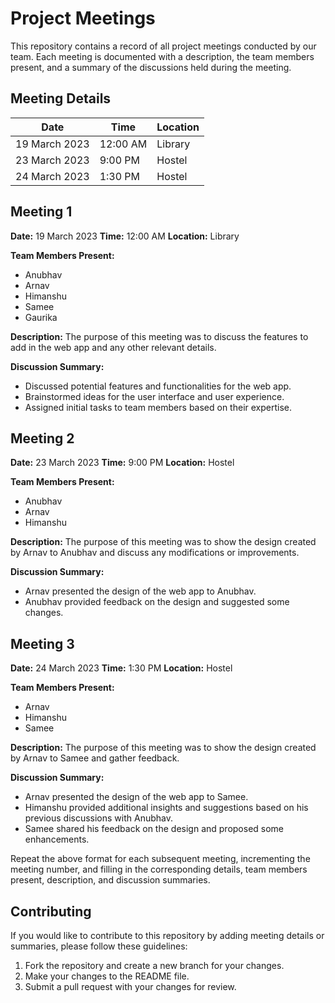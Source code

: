 # Project Meetings

This repository contains a record of all project meetings conducted by our team. Each meeting is documented with a description, the team members present, and a summary of the discussions held during the meeting.

## Meeting Details

| Date            | Time       | Location |
|-----------------|------------|----------|
| 19 March 2023   | 12:00 AM   | Library  |
| 23 March 2023   | 9:00 PM    | Hostel   |
| 24 March 2023   | 1:30 PM    | Hostel   |

## Meeting 1

**Date:** 19 March 2023
**Time:** 12:00 AM
**Location:** Library

**Team Members Present:**
- Anubhav
- Arnav
- Himanshu
- Samee
- Gaurika

**Description:**
The purpose of this meeting was to discuss the features to add in the web app and any other relevant details.

**Discussion Summary:**
- Discussed potential features and functionalities for the web app.
- Brainstormed ideas for the user interface and user experience.
- Assigned initial tasks to team members based on their expertise.

## Meeting 2

**Date:** 23 March 2023
**Time:** 9:00 PM
**Location:** Hostel

**Team Members Present:**
- Anubhav
- Arnav
- Himanshu

**Description:**
The purpose of this meeting was to show the design created by Arnav to Anubhav and discuss any modifications or improvements.

**Discussion Summary:**
- Arnav presented the design of the web app to Anubhav.
- Anubhav provided feedback on the design and suggested some changes.

## Meeting 3

**Date:** 24 March 2023
**Time:** 1:30 PM
**Location:** Hostel

**Team Members Present:**
- Arnav
- Himanshu
- Samee

**Description:**
The purpose of this meeting was to show the design created by Arnav to Samee and gather feedback.

**Discussion Summary:**
- Arnav presented the design of the web app to Samee.
- Himanshu provided additional insights and suggestions based on his previous discussions with Anubhav.
- Samee shared his feedback on the design and proposed some enhancements.

Repeat the above format for each subsequent meeting, incrementing the meeting number, and filling in the corresponding details, team members present, description, and discussion summaries.

## Contributing

If you would like to contribute to this repository by adding meeting details or summaries, please follow these guidelines:

1. Fork the repository and create a new branch for your changes.
2. Make your changes to the README file.
3. Submit a pull request with your changes for review.
